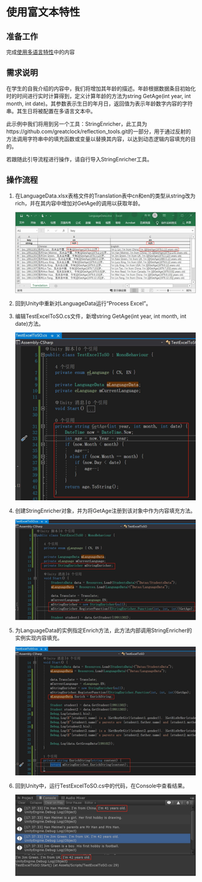 # 使用富文本特性

## 准备工作

完成[使用多语言特性](./Guide3E1_CN.md)中的内容

## 需求说明

在学生的自我介绍的内容中，我们将增加其年龄的描述。年龄根据数据条目初始化时的时间进行实时计算得到，定义计算年龄的方法为string GetAge(int year, int month, int date)。其参数表示生日的年月日，返回值为表示年龄数字内容的字符串。其生日将被配置在多语言文本中。

此示例中我们将用到另一个工具：StringEnricher，此工具为https://github.com/greatclock/reflection_tools.git的一部分，用于通过反射的方法调用字符串中的填充函数或变量以替换其内容，以达到动态逻辑内容填充的目的。

若跟随此引导流程进行操作，请自行导入StringEnricher工具。

## 操作流程

1. 在LanguageData.xlsx表格文件的Translation表中cn和en的类型从string改为rich，并在其内容中增加对GetAge的调用以获取年龄。

   ![](./.images/img3.2-1.jpg)

2. 回到Unity中重新对LanguageData运行“Process Excel”。

3. 编辑TestExcelToSO.cs文件，新增string GetAge(int year, int month, int date)方法。

   ![](./.images/img3.2-2.jpg)

4. 创建StringEnricher对象，并为将GetAge注册到该对象中作为内容填充方法。

   ![](./.images/img3.2-3.jpg)

5. 为LanguageData的实例指定Enrich方法，此方法内部调用StringEnricher的实例实现内容填充。

   ![](./.images/img3.2-4.jpg)

6. 回到Unity中，运行TestExcelToSO.cs中的代码，在Console中查看结果。

   ![](./.images/img3.2-5.jpg)